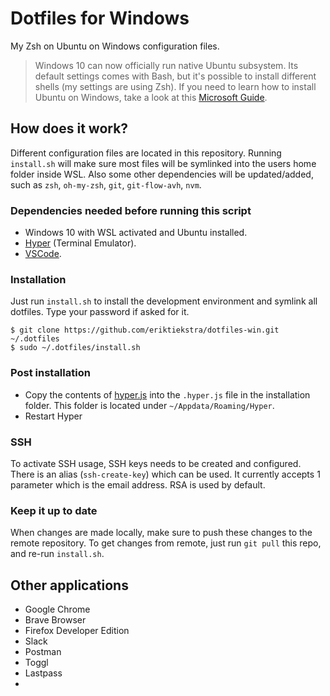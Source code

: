 # Dotfiles for Windows

My Zsh on Ubuntu on Windows configuration files.

> Windows 10 can now officially run native Ubuntu subsystem. Its default settings comes with Bash, but it's possible to install different shells (my settings are using Zsh). If you need to learn how to install Ubuntu on Windows, take a look at this [Microsoft Guide](https://msdn.microsoft.com/en-us/commandline/wsl/install_guide).

## How does it work?

Different configuration files are located in this repository. Running `install.sh` will make sure most files will be symlinked into the users home folder inside WSL. Also some other dependencies will be updated/added, such as `zsh`, `oh-my-zsh`, `git`, `git-flow-avh`, `nvm`.

### Dependencies needed before running this script

- Windows 10 with WSL activated and Ubuntu installed.
- [Hyper](https://hyper.is/) (Terminal Emulator).
- [VSCode](https://code.visualstudio.com/).

### Installation

Just run `install.sh` to install the development environment and symlink all dotfiles. Type your password if asked for it.

```
$ git clone https://github.com/eriktiekstra/dotfiles-win.git ~/.dotfiles
$ sudo ~/.dotfiles/install.sh
```

### Post installation

- Copy the contents of [hyper.js](./hyper/hyper.js) into the `.hyper.js` file in the installation folder. This folder is located under `~/Appdata/Roaming/Hyper`.
- Restart Hyper

### SSH

To activate SSH usage, SSH keys needs to be created and configured. There is an alias (`ssh-create-key`) which can be used. It currently accepts 1 parameter which is the email address. RSA is used by default.

### Keep it up to date

When changes are made locally, make sure to push these changes to the remote repository. To get changes from remote, just run `git pull` this repo, and re-run `install.sh`.

## Other applications

- Google Chrome
- Brave Browser
- Firefox Developer Edition
- Slack
- Postman
- Toggl
- Lastpass
- 